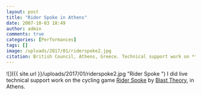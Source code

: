 ```yaml
---
layout: post
title: "Rider Spoke in Athens"
date: 2007-10-03 18:49
author: admin
comments: true
categories: [Performances]
tags: []
image: /uploads/2017/01/riderspoke2.jpg
citation: British Council, Athens, Greece. Technical support work on **Rider Spoke** by Blast Theory (2008).
---
```

![]({{ site.url }}/uploads/2017/01/riderspoke2.jpg "Rider Spoke ")
I did live technical support work on the cycling game [Rider Spoke](http://www.blasttheory.co.uk/projects/rider-spoke/) by [Blast Theory](http://www.blasttheory.co.uk), in Athens.

